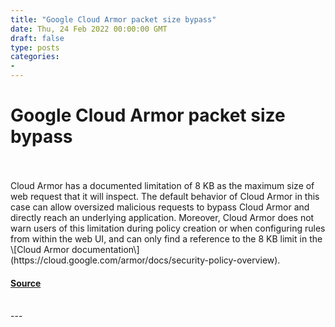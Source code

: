 ```yaml
---
title: "Google Cloud Armor packet size bypass"
date: Thu, 24 Feb 2022 00:00:00 GMT
draft: false
type: posts
categories: 
- 
---
```

# Google Cloud Armor packet size bypass

<br/>

<br/>
Cloud Armor has a documented limitation of 8 KB as the maximum size of web request that it will inspect. The default behavior of Cloud Armor in this case can allow oversized malicious requests to bypass Cloud Armor and directly reach an underlying application. Moreover, Cloud Armor does not warn users of this limitation during policy creation or when configuring rules from within the web UI, and can only find a reference to the 8 KB limit in the \[Cloud Armor documentation\](https://cloud.google.com/armor/docs/security-policy-overview).

#### [Source](https://www.cloudvulndb.org/gcp-8kb-bypass)

<br/>
---

